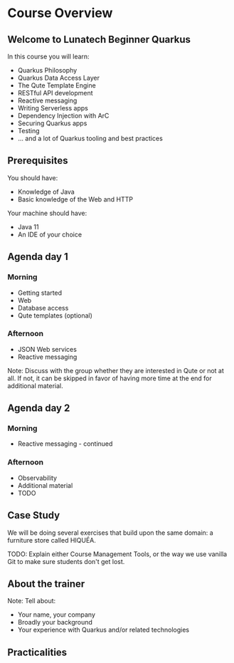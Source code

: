 # Course Overview


## Welcome to Lunatech Beginner Quarkus

In this course you will learn:

 * Quarkus Philosophy
 * Quarkus Data Access Layer
 * The Qute Template Engine
 * RESTful API development
 * Reactive messaging
 * Writing Serverless apps
 * Dependency Injection with ArC
 * Securing Quarkus apps  
 * Testing  
 * ... and a lot of Quarkus tooling and best practices

## Prerequisites

You should have:

* Knowledge of Java 
* Basic knowledge of the Web and HTTP

Your machine should have:

* Java 11
* An IDE of your choice


## Agenda day 1

### Morning

* Getting started
* Web
* Database access
* Qute templates (optional)

### Afternoon

* JSON Web services
* Reactive messaging

Note:
Discuss with the group whether they are interested in Qute or not at all. If not, it can be skipped in favor of having more time at the end for additional material.


## Agenda day 2

### Morning

* Reactive messaging - continued

### Afternoon

* Observability
* Additional material
* TODO


## Case Study

We will be doing several exercises that build upon the same domain: a furniture store called HIQUÉA. 

TODO: Explain either Course Management Tools, or the way we use vanilla Git to make sure students don't get lost. 



## About the trainer

Note: 
Tell about:
* Your name, your company
* Broadly your background
* Your experience with Quarkus and/or related technologies

## Practicalities


